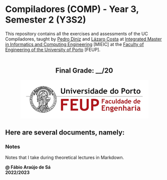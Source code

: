 # Compiladores (COMP) - Year 3, Semester 2 (Y3S2)

This repository contains all the exercises and assessments of the UC Compiladores, taught by [Pedro Diniz](https://sigarra.up.pt/feup/pt/func_geral.formview?p_codigo=672712) and [Lázaro Costa](https://sigarra.up.pt/feup/pt/func_geral.formview?p_codigo=636534) at [Integrated Master in Informatics and Computing Engineering](https://sigarra.up.pt/feup/pt/cur_geral.cur_view?pv_curso_id=742) [MIEIC] at the [Faculty of Engineering of the University of Porto](https://sigarra.up.pt/feup/pt/web_page.Inicial) [FEUP]. <br> <br>

<h2 align = "center" >Final Grade: __/20</h2>
<p align = "center" >
  <img 
       title = "FEUP logo"
       src = "Images//FEUP_Logo.png" 
       alt = "FEUP Logo" 
       />
</p>

## Here are several documents, namely:

### Notes
Notes that I take during theoretical lectures in Markdown. <br>

**@ Fábio Araújo de Sá** <br>
**2022/2023**